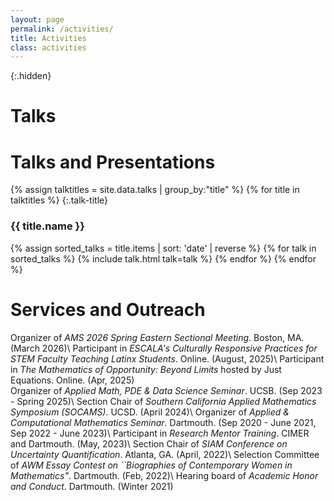 ```yaml
---
layout: page
permalink: /activities/
title: Activities
class: activities
---
```


{:.hidden}
# Talks

# Talks and Presentations
{% assign talktitles = site.data.talks | group_by:"title" %}
{% for title in talktitles %}
{:.talk-title}
### {{ title.name }}
{% assign sorted_talks = title.items | sort: 'date' | reverse %}
{% for talk in sorted_talks  %}
  {% include talk.html talk=talk %}
{% endfor %}
{% endfor %}

# Services and Outreach

Organizer of *AMS 2026 Spring Eastern Sectional Meeting*. Boston, MA. (March 2026)\\
Participant in *ESCALA's Culturally Responsive Practices for STEM Faculty Teaching Latinx Students*. Online. (August, 2025)\\
Participant in *The Mathematics of Opportunity: Beyond Limits* hosted by Just Equations. Online. (Apr, 2025)\
Organizer of *Applied Math, PDE & Data Science Seminar*. UCSB. (Sep 2023 - Spring 2025)\\
Section Chair of *Southern California Applied Mathematics Symposium (SOCAMS)*. UCSD. (April 2024)\\
Organizer of *Applied & Computational Mathematics Seminar*. Dartmouth. (Sep 2020 - June 2021, Sep 2022 - June 2023)\\
Participant in *Research Mentor Training*. CIMER and Dartmouth. (May, 2023)\\
Section Chair of *SIAM Conference on Uncertainty Quantification*. Atlanta, GA. (April, 2022)\\
Selection Committee of *AWM Essay Contest on ``Biographies of Contemporary Women in Mathematics"*. Dartmouth. (Feb, 2022)\\
Hearing board of *Academic Honor and Conduct*. Dartmouth. (Winter 2021)



